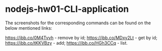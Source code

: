 # nodejs-hw01-CLI-application

The screenshots for the corresponding commands can be found on the below mentioned links:

https://ibb.co/0M4Tvvh - remove by id;
https://ibb.co/MDxy2Lt - get by id;
https://ibb.co/tKKVBzy - add;
https://ibb.co/HGh3CCq - list.
